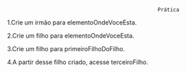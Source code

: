                                                      Prática

1.Crie um irmão para elementoOndeVoceEsta.

2.Crie um filho para elementoOndeVoceEsta.

3.Crie um filho para primeiroFilhoDoFilho.

4.A partir desse filho criado, acesse terceiroFilho.